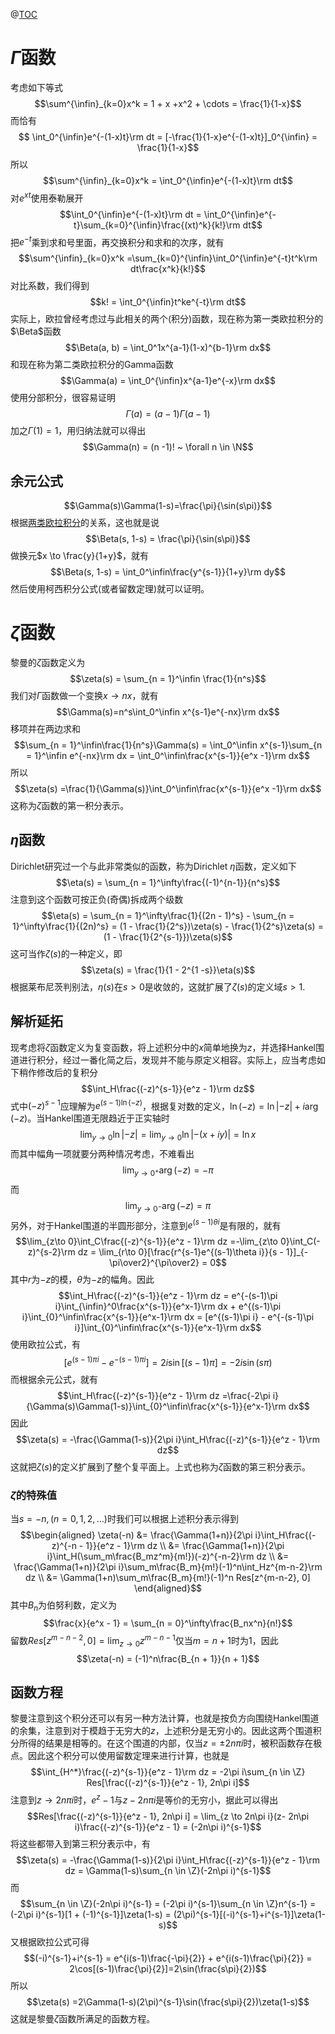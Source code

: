 @[TOC](黎曼的zeta函数)

# $\Gamma$函数
考虑如下等式
$$\sum^{\infin}_{k=0}x^k = 1 + x +x^2 + \cdots = \frac{1}{1-x}$$
而恰有
$$ \int_0^{\infin}e^{-(1-x)t}\rm dt = [-\frac{1}{1-x}e^{-(1-x)t}]_0^{\infin} = \frac{1}{1-x}$$
所以
$$\sum^{\infin}_{k=0}x^k = \int_0^{\infin}e^{-(1-x)t}\rm dt$$
对$e^{xt}$使用泰勒展开
$$\int_0^{\infin}e^{-(1-x)t}\rm dt = \int_0^{\infin}e^{-t}\sum_{k=0}^{\infin}\frac{(xt)^k}{k!}\rm dt$$
把$e^{-t}$乘到求和号里面，再交换积分和求和的次序，就有
$$\sum^{\infin}_{k=0}x^k =\sum_{k=0}^{\infin}\int_0^{\infin}e^{-t}t^k\rm dt\frac{x^k}{k!}$$
对比系数，我们得到
$$k! = \int_0^{\infin}t^ke^{-t}\rm dt$$
实际上，欧拉曾经考虑过与此相关的两个(积分)函数，现在称为第一类欧拉积分的$\Beta$函数
$$\Beta(a, b) = \int_0^1x^{a-1}(1-x)^{b-1}\rm dx$$
和现在称为第二类欧拉积分的Gamma函数
$$\Gamma(a) = \int_0^{\infin}x^{a-1}e^{-x}\rm dx$$
使用分部积分，很容易证明
$$\Gamma(a) = (a-1)\Gamma(a-1)$$
加之$\Gamma(1) = 1$，用归纳法就可以得出
$$\Gamma(n) = (n -1)! ~ \forall n \in \N$$
## 余元公式
$$\Gamma(s)\Gamma(1-s)=\frac{\pi}{\sin(s\pi)}$$
根据[两类欧拉积分](https://zhuanlan.zhihu.com/p/63225812)的关系，这也就是说
$$\Beta(s, 1-s) = \frac{\pi}{\sin(s\pi)}$$
做换元$x \to \frac{y}{1+y}$，就有
$$\Beta(s, 1-s) = \int_0^\infin\frac{y^{s-1}}{1+y}\rm dy$$
然后使用柯西积分公式(或者留数定理)就可以证明。
# $\zeta$函数
黎曼的$\zeta$函数定义为
$$\zeta(s) = \sum_{n = 1}^\infin \frac{1}{n^s}$$
我们对$\Gamma$函数做一个变换$x \to nx$，就有
$$\Gamma(s)=n^s\int_0^\infin x^{s-1}e^{-nx}\rm dx$$
移项并在两边求和
$$\sum_{n = 1}^\infin\frac{1}{n^s}\Gamma(s) = \int_0^\infin x^{s-1}\sum_{n = 1}^\infin e^{-nx}\rm dx = \int_0^\infin\frac{x^{s-1}}{e^x -1}\rm dx$$
所以
$$\zeta(s) =\frac{1}{\Gamma(s)}\int_0^\infin\frac{x^{s-1}}{e^x -1}\rm dx$$
这称为$\zeta$函数的第一积分表示。
## $\eta$函数
Dirichlet研究过一个与此非常类似的函数，称为Dirichlet $\eta$函数，定义如下
$$\eta(s) = \sum_{n = 1}^\infty\frac{(-1)^{n-1}}{n^s}$$
注意到这个函数可按正负(奇偶)拆成两个级数
$$\eta(s) = \sum_{n = 1}^\infty\frac{1}{(2n - 1)^s} - \sum_{n = 1}^\infty\frac{1}{(2n)^s} = (1 - \frac{1}{2^s})\zeta(s) - \frac{1}{2^s}\zeta(s) = (1 - \frac{1}{2^{s-1}})\zeta(s)$$
这可当作$\zeta(s)$的一种定义，即
$$\zeta(s) = \frac{1}{1 - 2^{1 -s}}\eta(s)$$
根据莱布尼茨判别法，$\eta(s)$在$s > 0$是收敛的，这就扩展了$\zeta(s)$的定义域$s > 1$.

## 解析延拓
现考虑将$\zeta$函数定义为复变函数，将上述积分中的$x$简单地换为$z$，并选择Hankel围道进行积分，经过一番化简之后，发现并不能与原定义相容。实际上，应当考虑如下稍作修改后的复积分
$$\int_H\frac{(-z)^{s-1}}{e^z - 1}\rm dz$$
式中$(-z)^{s-1}$应理解为$e^{(s-1)\ln(-z)}$，根据复对数的定义，$\ln(-z) = \ln|-z| + i\arg(-z)$。当Hankel围道无限趋近于正实轴时
$$\lim_{y \to 0} \ln|-z| = \lim_{y \to 0} \ln|-(x + iy)| = \ln x$$
而其中幅角一项就要分两种情况考虑，不难看出
$$\lim_{y \to 0^+} \arg(-z) = -\pi$$
而
$$\lim_{y \to 0^-} \arg(-z) = \pi$$
另外，对于Hankel围道的半圆形部分，注意到$e^{(s-1)\theta i}$是有限的，就有
$$\lim_{z\to 0}\int_C\frac{(-z)^{s-1}}{e^z - 1}\rm dz =-\lim_{z\to 0}\int_C(-z)^{s-2}\rm dz = \lim_{r\to 0}[\frac{r^{s-1}e^{(s-1)\theta i}}{s - 1}]_{-\pi\over2}^{\pi\over2} = 0$$
其中$r$为$-z$的模，$\theta$为$-z$的幅角。因此
$$\int_H\frac{(-z)^{s-1}}{e^z - 1}\rm dz = e^{-(s-1)\pi i}\int_{\infin}^0\frac{x^{s-1}}{e^x-1}\rm dx + e^{(s-1)\pi i}\int_{0}^\infin\frac{x^{s-1}}{e^x-1}\rm dx = [e^{(s-1)\pi i} - e^{-(s-1)\pi i}]\int_{0}^\infin\frac{x^{s-1}}{e^x-1}\rm dx$$
使用欧拉公式，有
$$[e^{(s-1)\pi i} - e^{-(s-1)\pi i}] = 2i\sin[(s-1)\pi] = -2i\sin(s\pi)$$
而根据余元公式，就有
$$\int_H\frac{(-z)^{s-1}}{e^z - 1}\rm dz =\frac{-2\pi i}{\Gamma(s)\Gamma(1-s)}\int_{0}^\infin\frac{x^{s-1}}{e^x-1}\rm dx$$
因此
$$\zeta(s) = -\frac{\Gamma(1-s)}{2\pi i}\int_H\frac{(-z)^{s-1}}{e^z - 1}\rm dz$$
这就把$\zeta(s)$的定义扩展到了整个复平面上。上式也称为$\zeta$函数的第三积分表示。
### $\zeta$的特殊值
当$s = -n, (n = 0, 1, 2, \dots)$时我们可以根据上述积分表示得到
$$\begin{aligned}
\zeta(-n) &= \frac{\Gamma(1+n)}{2\pi i}\int_H\frac{(-z)^{-n - 1}}{e^z - 1}\rm dz \\
&= \frac{\Gamma(1+n)}{2\pi i}\int_H(\sum_m\frac{B_mz^m}{m!})(-z)^{-n-2}\rm dz \\
&= \frac{\Gamma(1+n)}{2\pi i}\sum_m\frac{B_m}{m!}(-1)^n\int_Hz^{m-n-2}\rm dz \\
&= \Gamma(1+n)\sum_m\frac{B_m}{m!}(-1)^n Res[z^{m-n-2}, 0]
\end{aligned}$$
其中$B_n$为伯努利数，定义为
$$\frac{x}{e^x - 1} = \sum_{n = 0}^\infty\frac{B_nx^n}{n!}$$
留数$Res[z^{m-n-2}, 0] = \lim_{z \to 0}z^{m - n - 1}$仅当$m = n + 1$时为$1$，因此
$$\zeta(-n) = (-1)^n\frac{B_{n + 1}}{n + 1}$$
## 函数方程
黎曼注意到这个积分还可以有另一种方法计算，也就是按负方向围绕Hankel围道的余集，注意到对于模趋于无穷大的$z$，上述积分是无穷小的。因此这两个围道积分所得的结果是相等的。在这个围道的内部，仅当$z = \pm2n\pi i$时，被积函数存在极点。因此这个积分可以使用留数定理来进行计算，也就是
$$\int_{H^*}\frac{(-z)^{s-1}}{e^z - 1}\rm dz = -2\pi i\sum_{n \in \Z} Res[\frac{(-z)^{s-1}}{e^z - 1}, 2n\pi i]$$
注意到$z \to 2n\pi i$时，$e^z -1$与$z - 2n\pi i$是等价的无穷小，据此可以得出
$$Res[\frac{(-z)^{s-1}}{e^z - 1}, 2n\pi i] = \lim_{z \to 2n\pi i}(z- 2n\pi i)\frac{(-z)^{s-1}}{e^z - 1} = (-2n\pi i)^{s-1}$$
将这些都带入到第三积分表示中，有
$$\zeta(s) = -\frac{\Gamma(1-s)}{2\pi i}\int_H\frac{(-z)^{s-1}}{e^z - 1}\rm dz = \Gamma(1-s)\sum_{n \in \Z}(-2n\pi i)^{s-1}$$
而
$$\sum_{n \in \Z}(-2n\pi i)^{s-1} = (-2\pi i)^{s-1}\sum_{n \in \Z}n^{s-1} = (-2\pi i)^{s-1}[1 + (-1)^{s-1}]\zeta(1-s) = (2\pi)^{s-1}[(-i)^{s-1}+i^{s-1}]\zeta(1-s)$$
又根据欧拉公式可得
$$(-i)^{s-1}+i^{s-1} = e^{i(s-1)\frac{-\pi}{2}} + e^{i(s-1)\frac{\pi}{2}} = 2\cos[(s-1)\frac{\pi}{2}]=2\sin(\frac{s\pi}{2})$$
所以
$$\zeta(s) =2\Gamma(1-s)(2\pi)^{s-1}\sin(\frac{s\pi}{2})\zeta(1-s)$$
这就是黎曼$\zeta$函数所满足的函数方程。
